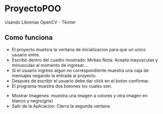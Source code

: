 # ProyectoPOO
Usando Librerias OpenCV - Tkinter
## Como funciona
- El proyecto muetsra la ventana de inicializacion para que un unico usuario entre.
- Escribir dentro del cuadro mostrado: Mirkao
Nota: Acepta mayusculas y minusculas al momento de ingresar...
- Si el usuario ingreso algun no correspondiente muestra una caja de mensajes negando la entrada al proyecto.
- Despues de escribir el usuario debe dar click en el boton confirmar.
- El programa muestra dos botones los cuales son:
* Mostrar Imagenes: muestra una imagen a colores y otra imagen en blanco y negro(gris)
* Salir de la Aplicacion: Cierra la segunda ventana
